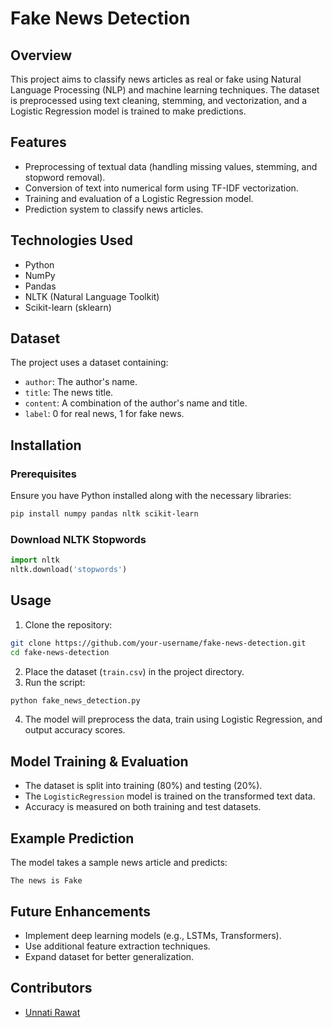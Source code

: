 
# Fake News Detection

## Overview
This project aims to classify news articles as real or fake using Natural Language Processing (NLP) and machine learning techniques. The dataset is preprocessed using text cleaning, stemming, and vectorization, and a Logistic Regression model is trained to make predictions.

## Features
- Preprocessing of textual data (handling missing values, stemming, and stopword removal).
- Conversion of text into numerical form using TF-IDF vectorization.
- Training and evaluation of a Logistic Regression model.
- Prediction system to classify news articles.

## Technologies Used
- Python
- NumPy
- Pandas
- NLTK (Natural Language Toolkit)
- Scikit-learn (sklearn)

## Dataset
The project uses a dataset containing:
- `author`: The author's name.
- `title`: The news title.
- `content`: A combination of the author's name and title.
- `label`: 0 for real news, 1 for fake news.

## Installation
### Prerequisites
Ensure you have Python installed along with the necessary libraries:
```bash
pip install numpy pandas nltk scikit-learn
```
### Download NLTK Stopwords
```python
import nltk
nltk.download('stopwords')
```

## Usage
1. Clone the repository:
```bash
git clone https://github.com/your-username/fake-news-detection.git
cd fake-news-detection
```
2. Place the dataset (`train.csv`) in the project directory.
3. Run the script:
```bash
python fake_news_detection.py
```
4. The model will preprocess the data, train using Logistic Regression, and output accuracy scores.

## Model Training & Evaluation
- The dataset is split into training (80%) and testing (20%).
- The `LogisticRegression` model is trained on the transformed text data.
- Accuracy is measured on both training and test datasets.

## Example Prediction
The model takes a sample news article and predicts:
```
The news is Fake
```

## Future Enhancements
- Implement deep learning models (e.g., LSTMs, Transformers).
- Use additional feature extraction techniques.
- Expand dataset for better generalization.

## Contributors
- [Unnati Rawat](https://github.com/unnatirawat19)


